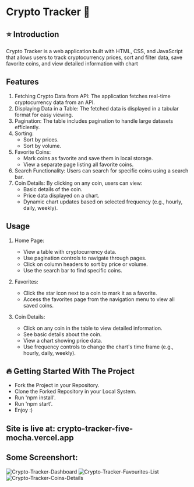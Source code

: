 # **Crypto Tracker** 🚀

## ⭐ Introduction
Crypto Tracker is a web application built with HTML, CSS, and JavaScript that allows users to track cryptocurrency prices, sort and filter data, save favorite coins, and view detailed information with chart

## Features
  1. Fetching Crypto Data from API: The application fetches real-time cryptocurrency data from an API.
  2. Displaying Data in a Table: The fetched data is displayed in a tabular format for easy viewing.
  3. Pagination: The table includes pagination to handle large datasets efficiently.
  4. Sorting:
     - Sort by prices.
     - Sort by volume.
  5. Favorite Coins:
      - Mark coins as favorite and save them in local storage.
      - View a separate page listing all favorite coins.
  6. Search Functionality: Users can search for specific coins using a search bar.
  7. Coin Details: By clicking on any coin, users can view:
      - Basic details of the coin.
      - Price data displayed on a chart.
      - Dynamic chart updates based on selected frequency (e.g., hourly, daily, weekly).
    
## Usage
1. Home Page:

    - View a table with cryptocurrency data.
    - Use pagination controls to navigate through pages.
    - Click on column headers to sort by price or volume.
    - Use the search bar to find specific coins.

2. Favorites:

    - Click the star icon next to a coin to mark it as a favorite.
    - Access the favorites page from the navigation menu to view all saved coins.

3. Coin Details:

    - Click on any coin in the table to view detailed information.
    - See basic details about the coin.
    - View a chart showing price data.
    - Use frequency controls to change the chart's time frame (e.g., hourly, daily, weekly).

## 🔥 Getting Started With The Project
- Fork the Project in your Repository.
- Clone the Forked Repository in your Local System.
- Run 'npm install'.
- Run 'npm start'.
- Enjoy :)

## Site is live at: crypto-tracker-five-mocha.vercel.app

## Some Screenshort: 

![Crypto-Tracker-Dashboard](https://github.com/user-attachments/assets/6f714bef-f80c-4587-99cd-508ba1d752fa)
![Crypto-Tracker-Favourites-List](https://github.com/user-attachments/assets/3d5c4408-3b72-413c-ab79-b98b6f825b0a)
![Crypto-Tracker-Coins-Details](https://github.com/user-attachments/assets/4a8cada7-0bef-4d1a-8157-7a6eb3b87911)

